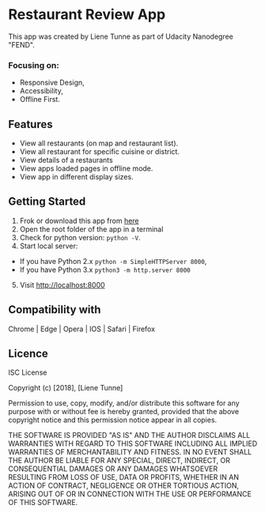 # Restaurant Review App
This app was created by Liene Tunne  as part of Udacity Nanodegree "FEND".

### Focusing on:
- Responsive Design,
- Accessibility,
- Offline First.

## Features
- View all restaurants (on map and restaurant list).
- View all restaurant for specific cuisine or district.
- View details of a restaurants
- View apps loaded pages in offline mode.
- View app in different display sizes.

## Getting Started
1. Frok or download this app from
[here](https://github.com/lienetunne/mws-restaurant-stage-1)
2. Open the root folder of the app in a terminal
3. Check for python version:  `python -V`.
4. Start local server:
- If you have Python 2.x `python -m SimpleHTTPServer 8000`,
- If you have Python 3.x `python3 -m http.server 8000`
5. Visit [http://localhost:8000](http://localhost:8000)

## Compatibility with
 Chrome | Edge | Opera | IOS | Safari | Firefox

## Licence
ISC License

Copyright (c) [2018], [Liene Tunne]

Permission to use, copy, modify, and/or distribute this software for any
purpose with or without fee is hereby granted, provided that the above
copyright notice and this permission notice appear in all copies.

THE SOFTWARE IS PROVIDED "AS IS" AND THE AUTHOR DISCLAIMS ALL WARRANTIES
WITH REGARD TO THIS SOFTWARE INCLUDING ALL IMPLIED WARRANTIES OF
MERCHANTABILITY AND FITNESS. IN NO EVENT SHALL THE AUTHOR BE LIABLE FOR
ANY SPECIAL, DIRECT, INDIRECT, OR CONSEQUENTIAL DAMAGES OR ANY DAMAGES
WHATSOEVER RESULTING FROM LOSS OF USE, DATA OR PROFITS, WHETHER IN AN
ACTION OF CONTRACT, NEGLIGENCE OR OTHER TORTIOUS ACTION, ARISING OUT OF
OR IN CONNECTION WITH THE USE OR PERFORMANCE OF THIS SOFTWARE.
